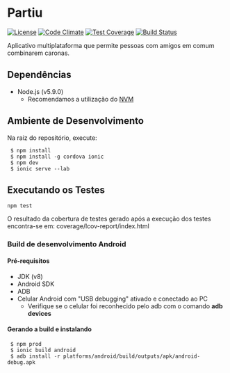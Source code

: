 # Partiu

[![License](https://img.shields.io/badge/license-MIT-blue.svg)](http://choosealicense.com/licenses/mit/)
[![Code Climate](https://codeclimate.com/github/mdsgpp2016/frontend/badges/gpa.svg)](https://codeclimate.com/github/mdsgpp2016/frontend)
[![Test Coverage](https://codeclimate.com/github/mdsgpp2016/frontend/badges/coverage.svg)](https://codeclimate.com/github/mdsgpp2016/frontend/coverage)
[![Build Status](https://travis-ci.org/mdsgpp2016/frontend.svg?branch=devel)](https://travis-ci.org/mdsgpp2016/frontend)

Aplicativo multiplataforma que permite pessoas com amigos em comum combinarem caronas.

## Dependências

- Node.js (v5.9.0)
  - Recomendamos a utilização do [NVM](https://github.com/creationix/nvm)

## Ambiente de Desenvolvimento

Na raiz do repositório, execute:

```
 $ npm install
 $ npm install -g cordova ionic
 $ npm dev
 $ ionic serve --lab
```

## Executando os Testes

```
npm test
```

O resultado da cobertura de testes gerado após a execução dos testes encontra-se em: coverage/lcov-report/index.html

### Build de desenvolvimento Android

#### Pré-requisitos

- JDK (v8)
- Android SDK
- ADB
- Celular Android com "USB debugging" ativado e conectado ao PC
  - Verifique se o celular foi reconhecido pelo adb com o comando **adb devices**

#### Gerando a build e instalando

```
 $ npm prod
 $ ionic build android
 $ adb install -r platforms/android/build/outputs/apk/android-debug.apk
```
